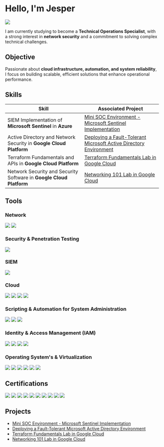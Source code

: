 # Hello, I'm Jesper 
<a href="https://www.linkedin.com/in/99kk9977kk/"><img src="https://img.shields.io/badge/-LinkedIn-0072b1?&style=for-the-badge&logo=linkedin&logoColor=white" /></a>

I am currently studying to become a **Technical Operations Specialist**, with a strong interest in **network security** and a commitment to solving complex technical challenges. 

## Objective

Passionate about **cloud infrastructure, automation, and system reliability**, I focus on building scalable, efficient solutions that enhance operational performance.


## Skills


| Skill                                         | Associated Project         |
|-----------------------------------------------|----------------------------|
| SIEM Implementation of **Microsoft Sentinel** in **Azure**     | <a href="https://uncorrupted-mind.github.io/MINISOC.github.io/">Mini SOC Environment - Microsoft Sentinel Implementation</a>|
| Active Directory and Network Security in **Google Cloud Platform** | <a href="https://www.cloudskillsboost.google/focuses/1817?catalog_rank=%7B%22rank%22%3A1%2C%22num_filters%22%3A0%2C%22has_search%22%3Atrue%7D&parent=catalog&search_id=45617274">Deploying a Fault-Tolerant Microsoft Active Directory Environment </a>|
| Terraform Fundamentals and APIs in **Google Cloud Platform** | <a href="https://www.cloudskillsboost.google/focuses/1208?catalog_rank=%7B%22rank%22%3A1%2C%22num_filters%22%3A0%2C%22has_search%22%3Atrue%7D&parent=catalog&search_id=45617215">Terraform Fundamentals Lab in Google Cloud </a>|
| Network Security and Security Software in **Google Cloud Platform** | <a href="https://www.cloudskillsboost.google/focuses/1743?catalog_rank=%7B%22rank%22%3A1%2C%22num_filters%22%3A0%2C%22has_search%22%3Atrue%7D&parent=catalog&search_id=45617161">Networking 101 Lab in Google Cloud </a>|







## Tools

### Network
<div>
    <img src="https://img.shields.io/badge/-Wireshark-1679A7?&style=for-the-badge&logo=Wireshark&logoColor=white" />
    <img src="https://img.shields.io/badge/-Nmap-5E5E5E?style=for-the-badge&logo=Nmap&logoColor=white" />
</div>

### Security & Penetration Testing
<div>
   <img src="https://img.shields.io/badge/-Social--Engineer%20Toolkit-FF4500?style=for-the-badge&logo=SET&logoColor=white" />
</div>

### SIEM
<div>
    <img src="https://img.shields.io/badge/-Microsoft_Sentinel-0078D4?&style=for-the-badge&logo=Microsoft&logoColor=white" />
</div>

### Cloud
<div>
    <img src="https://img.shields.io/badge/-AWS%20Cloud-FF9900?style=for-the-badge&logo=Amazon%20AWS&logoColor=white" />
    <img src="https://img.shields.io/badge/-Microsoft%20Azure-0078D4?style=for-the-badge&logo=Microsoft%20Azure&logoColor=white" />
    <img src="https://img.shields.io/badge/-Microsoft%20365-0078D4?style=for-the-badge&logo=Microsoft&logoColor=white" />
    <img src="https://img.shields.io/badge/-Google%20Cloud-4285F4?style=for-the-badge&logo=Google%20Cloud&logoColor=white" />
</div>

### Scripting & Automation for System Administration
<div>
<img src="https://img.shields.io/badge/-PowerShell-5391FE?style=for-the-badge&logo=PowerShell&logoColor=white" />  
<img src="https://img.shields.io/badge/-Bash-4EAA25?style=for-the-badge&logo=GNU%20Bash&logoColor=white" />  
<img src="https://img.shields.io/badge/-Python-3776AB?style=for-the-badge&logo=Python&logoColor=white" />  
</div>

### Identity & Access Management (IAM)   
<div>
<img src="https://img.shields.io/badge/-Active%20Directory-0078D4?style=for-the-badge&logo=Microsoft&logoColor=white" />  
<img src="https://img.shields.io/badge/-AWS%20IAM-FF9900?style=for-the-badge&logo=Amazon%20AWS&logoColor=white" />  
<img src="https://img.shields.io/badge/-Azure%20AD%20(Microsoft%20Entra%20ID)-0078D4?style=for-the-badge&logo=Microsoft%20Azure&logoColor=white" />
<img src="https://img.shields.io/badge/-LDAP-2C3E50?style=for-the-badge&logo=ldap&logoColor=white" />
</div>

### Operating System's & Virtualization
<div>
<img src="https://img.shields.io/badge/-Linux-FCC624?style=for-the-badge&logo=Linux&logoColor=black" />
<img src="https://img.shields.io/badge/-Kali%20Linux-557C94?style=for-the-badge&logo=Kali%20Linux&logoColor=white" />
<img src="https://img.shields.io/badge/-Windows-0078D4?style=for-the-badge&logo=Windows&logoColor=white" />
<img src="https://img.shields.io/badge/-VMware-607078?style=for-the-badge&logo=VMware&logoColor=white" />
<img src="https://img.shields.io/badge/-VirtualBox-183A61?style=for-the-badge&logo=VirtualBox&logoColor=white" />
<img src="https://img.shields.io/badge/-Proxmox-000000?style=for-the-badge&logo=Proxmox&logoColor=white" />
</div>

## Certifications
<div>
<img src="https://img.shields.io/badge/-Google%20IT%20Support%20Professional%20Certificate-4285F4?style=for-the-badge&logo=Google&logoColor=white" />
<img src="https://img.shields.io/badge/-Microsoft%20Certified%3A%20Azure%20Fundamentals-0078D4?style=for-the-badge&logo=Microsoft%20Azure&logoColor=white" />
<img src="https://img.shields.io/badge/-Microsoft%20365%20Certified%3A%20Fundamentals-0078D4?style=for-the-badge&logo=Microsoft&logoColor=white" />
<img src="https://img.shields.io/badge/-Zendesk%20Customer%20Service%20Professional%20Certificate-03363D?style=for-the-badge&logo=Zendesk&logoColor=white" />
<img src="https://img.shields.io/badge/-AWS%20Cloud%20Technical%20Essentials-FF9900?style=for-the-badge&logo=Amazon%20AWS&logoColor=white" />
<img src="https://img.shields.io/badge/-Cisco%3A%20Junior%20Cybersecurity%20Analyst%20Career%20Path-00529B?style=for-the-badge&logo=Cisco&logoColor=white" />
<img src="https://img.shields.io/badge/-Cisco%3A%20IT%20Essentials%20Certificate-00529B?style=for-the-badge&logo=Cisco&logoColor=white" />
<img src="https://img.shields.io/badge/-2024%20Cisco%3A%20Network%20Technician%20Career%20Path-00529B?style=for-the-badge&logo=Cisco&logoColor=white" />
<img src="https://img.shields.io/badge/-Cisco%20Linux%20Essentials%20Certificate-00529B?style=for-the-badge&logo=Cisco&logoColor=white" />
<img src="https://img.shields.io/badge/-Cisco%20Ethical%20Hacker%20Certificate-00529B?style=for-the-badge&logo=Cisco&logoColor=white" />
</div>


## Projects
- <a href="https://uncorrupted-mind.github.io/MINISOC.github.io/">Mini SOC Environment - Microsoft Sentinel Implementation</a>
- <a href="https://www.cloudskillsboost.google/focuses/1817?catalog_rank=%7B%22rank%22%3A1%2C%22num_filters%22%3A0%2C%22has_search%22%3Atrue%7D&parent=catalog&search_id=45617274">Deploying a Fault-Tolerant Microsoft Active Directory Environment </a>
- <a href="https://www.cloudskillsboost.google/focuses/1208?catalog_rank=%7B%22rank%22%3A1%2C%22num_filters%22%3A0%2C%22has_search%22%3Atrue%7D&parent=catalog&search_id=45617215">Terraform Fundamentals Lab in Google Cloud </a>
- <a href="https://www.cloudskillsboost.google/focuses/1743?catalog_rank=%7B%22rank%22%3A1%2C%22num_filters%22%3A0%2C%22has_search%22%3Atrue%7D&parent=catalog&search_id=45617161">Networking 101 Lab in Google Cloud </a>

